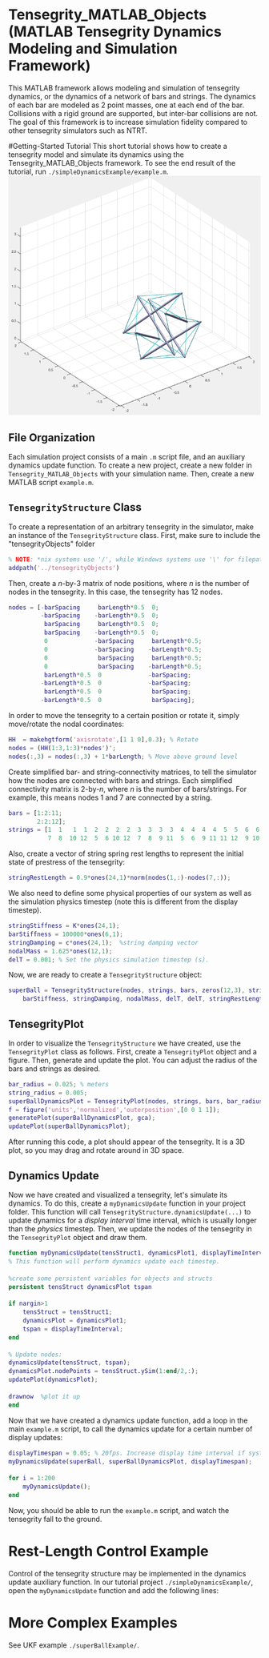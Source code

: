# Tensegrity_MATLAB_Objects (MATLAB Tensegrity Dynamics Modeling and Simulation Framework)

This MATLAB framework allows modeling and simulation of tensegrity dynamics, or the dynamics of a network of bars and strings. The dynamics of each bar are modeled as 2 point masses, one at each end of the bar. Collisions with a rigid ground are supported, but inter-bar collisions are not. The goal of this framework is to increase simulation fidelity compared to other tensegrity simulators such as NTRT.

#Getting-Started Tutorial
This short tutorial shows how to create a tensegrity model and simulate its dynamics using the Tensegrity_MATLAB_Objects framework. To see the end result of the tutorial, run  `./simpleDynamicsExample/example.m`.
![Tutorial Illustration](TutorialPicture.png)

## File Organization
Each simulation project consists of a main `.m` script file, and an auxiliary dynamics update function. To create a new project, create a new folder in `Tensegrity_MATLAB_Objects` with your simulation name. Then, create a new MATLAB script `example.m`.

## `TensegrityStructure` Class
To create a representation of an arbitrary tensegrity in the simulator, make an instance of the `TensegrityStructure` class. First, make sure to include the "tensegrityObjects" folder
```MATLAB
% NOTE: *nix systems use '/', while Windows systems use '\' for filepaths.
addpath('../tensegrityObjects')
```
Then, create a *n*-by-3 matrix of node positions, where *n* is the number of nodes in the tensegrity. In this case, the tensegrity has 12 nodes.
```MATLAB
nodes = [-barSpacing     barLength*0.5  0;
         -barSpacing    -barLength*0.5  0;
          barSpacing     barLength*0.5  0;
          barSpacing    -barLength*0.5  0;
          0             -barSpacing     barLength*0.5;
          0             -barSpacing    -barLength*0.5;
          0              barSpacing     barLength*0.5;
          0              barSpacing    -barLength*0.5;        
          barLength*0.5  0             -barSpacing;
         -barLength*0.5  0             -barSpacing;
          barLength*0.5  0              barSpacing;
         -barLength*0.5  0              barSpacing];
```
In order to move the tensegrity to a certain position or rotate it, simply move/rotate the nodal coordinates:
```MATLAB
HH  = makehgtform('axisrotate',[1 1 0],0.3); % Rotate 
nodes = (HH(1:3,1:3)*nodes')';
nodes(:,3) = nodes(:,3) + 1*barLength; % Move above ground level
```
Create simplified bar- and string-connectivity matrices, to tell the simulator how the nodes are connected with bars and strings. Each simplified connectivity matrix is 2-by-*n*, where *n* is the number of bars/strings. For example, this means nodes 1 and 7 are connected by a string.
```MATLAB
bars = [1:2:11; 
        2:2:12];
strings = [1  1   1  1  2  2  2  2  3  3  3  3  4  4  4  4  5  5  6  6  7  7  8  8;
           7  8  10 12  5  6 10 12  7  8  9 11  5  6  9 11 11 12  9 10 11 12  9 10];
```
Also, create a vector of string spring rest lengths to represent the initial state of prestress of the tensegrity:
```MATLAB
stringRestLength = 0.9*ones(24,1)*norm(nodes(1,:)-nodes(7,:));
```
We also need to define some physical properties of our system as well as the simulation physics timestep (note this is different from the display timestep).
```MATLAB
stringStiffness = K*ones(24,1);
barStiffness = 100000*ones(6,1);
stringDamping = c*ones(24,1);  %string damping vector
nodalMass = 1.625*ones(12,1);
delT = 0.001; % Set the physics simulation timestep (s).
```
Now, we are ready to create a `TensegrityStructure` object:
```MATLAB
superBall = TensegrityStructure(nodes, strings, bars, zeros(12,3), stringStiffness,...
    barStiffness, stringDamping, nodalMass, delT, delT, stringRestLength);
```
## TensegrityPlot
In order to visualize the `TensegrityStructure` we have created, use the `TensegrityPlot` class as follows. First, create a `TensegrityPlot` object and a figure. Then, generate and update the plot. You can adjust the radius of the bars and strings as desired.
```MATLAB
bar_radius = 0.025; % meters
string_radius = 0.005;
superBallDynamicsPlot = TensegrityPlot(nodes, strings, bars, bar_radius, string_radius);
f = figure('units','normalized','outerposition',[0 0 1 1]);
generatePlot(superBallDynamicsPlot, gca);
updatePlot(superBallDynamicsPlot);
```
After running this code, a plot should appear of the tensegrity. It is a 3D plot, so you may drag and rotate around in 3D space.

## Dynamics Update
Now we have created and visualized a tensegrity, let's simulate its dynamics. To do this, create a `myDynamicsUpdate` function in your project folder. This function will call `TensegrityStructure.dynamicsUpdate(...)` to update dynamics for a *display interval* time interval, which is usually longer than the *physics* timestep. Then, we update the nodes of the tensegrity in the `TensegrityPlot` object and draw them.
```MATLAB
function myDynamicsUpdate(tensStruct1, dynamicsPlot1, displayTimeInterval)
% This function will perform dynamics update each timestep.

%create some persistent variables for objects and structs
persistent tensStruct dynamicsPlot tspan

if nargin>1
    tensStruct = tensStruct1;
    dynamicsPlot = dynamicsPlot1;
    tspan = displayTimeInterval;
end

% Update nodes:
dynamicsUpdate(tensStruct, tspan);
dynamicsPlot.nodePoints = tensStruct.ySim(1:end/2,:);
updatePlot(dynamicsPlot);

drawnow  %plot it up
end
```
Now that we have created a dynamics update function, add a loop in the main `example.m` script, to call the dynamics update for a certain number of display updates:
```MATLAB
displayTimespan = 0.05; % 20fps. Increase display time interval if system can't keep up.
myDynamicsUpdate(superBall, superBallDynamicsPlot, displayTimespan);

for i = 1:200
    myDynamicsUpdate();
end
```
Now, you should be able to run the `example.m` script, and watch the tensegrity fall to the ground.
# Rest-Length Control Example
Control of the tensegrity structure may be implemented in the dynamics update auxiliary function. In our tutorial project `./simpleDynamicsExample/`, open the `myDynamicsUpdate` function and add the following lines:

# More Complex Examples
See UKF example `./superBallExample/`.